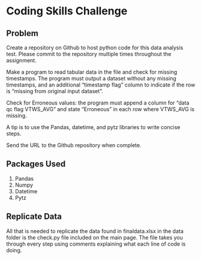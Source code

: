 # Coding Skills Challenge

## Problem

Create a repository on Github to host python code for this data analysis test. Please commit to the repository multiple times throughout the assignment. 

Make a program to read tabular data in the file and check for missing timestamps.
The program must output a dataset without any missing timestamps, and an additional “timestamp flag” column to indicate if the row is “missing from original input dataset”.

Check for Erroneous values: the program must append a column for “data qc flag VTWS_AVG” and state “Erroneous” in each row where VTWS_AVG is missing.

A tip is to use the Pandas, datetime, and pytz libraries to write concise steps.

Send the URL to the Github repository when complete.

## Packages Used

1. Pandas
2. Numpy
3. Datetime
4. Pytz

## Replicate Data

All that is needed to replicate the data found in finaldata.xlsx in the data folder is the check.py file included on the main page. The file takes you through every step using comments explaining what each line of code is doing. 
